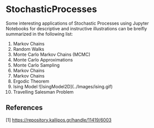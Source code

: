 # StochasticProcesses
Some interesting applications of Stochastic Processes using Jupyter Notebooks for descriptive and instructive illustrations can be breifly summarized in the following list:
<OL>
  <LI>Markov Chains</LI>
  <LI>Random Walks</LI>
  <LI>Monte Carlo Markov Chains (MCMC)</LI>
  <LI>Monte Carlo Approximations</LI>
  <LI>Monte Carlo Sampling</LI>
  <LI>Markov Chains</LI>
  <LI>Markov Chains</LI>
  <LI>Ergodic Theorem</LI>
  <LI>Ising Model ![IsingModel2D](../Images/ising.gif)</LI>
  <LI>Travelling Salesman Problem</LI>
</OL>

## References
[1] https://repository.kallipos.gr/handle/11419/6003

